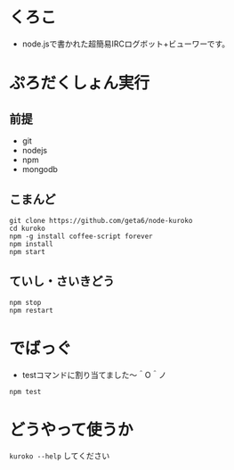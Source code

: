 # くろこ

* node.jsで書かれた超簡易IRCログボット+ビューワーです。

# ぷろだくしょん実行

## 前提

* git
* nodejs
* npm
* mongodb

## こまんど

```
git clone https://github.com/geta6/node-kuroko
cd kuroko
npm -g install coffee-script forever
npm install
npm start
```

## ていし・さいきどう

```
npm stop
npm restart
```

# でばっぐ

* testコマンドに割り当てました〜＾O＾ノ
```
npm test
```

# どうやって使うか

`kuroko --help` してください

